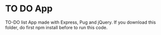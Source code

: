 # TO DO App

TO-DO list App made with Express, Pug and jQuery.
If you download this folder, do first npm install before to run this code.
